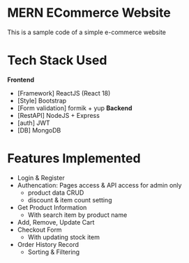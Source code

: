 # MERN ECommerce Website
This is a sample code of a simple e-commerce website 

# Tech Stack Used
**Frontend**
- [Framework] ReactJS (React 18)
- [Style] Bootstrap 
- [Form validation] formik + yup
**Backend**
- [RestAPI] NodeJS + Express
- [auth] JWT
- [DB] MongoDB

# Features Implemented
- Login & Register
- Authencation: Pages access & API access for admin only
  - product data CRUD
  - discount & item count setting
- Get Product Information
  - With search item by product name
- Add, Remove, Update Cart
- Checkout Form
  - With updating stock item
- Order History Record
  - Sorting & Filtering
